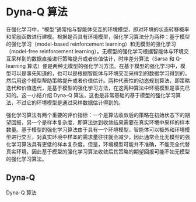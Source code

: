 # Dyna-Q 算法

在强化学习中，“模型”通常指与智能体交互的环境模型，即对环境的状态转移概率和奖励函数进行建模。根据是否具有环境模型，强化学习算法分为两种：基于模型的强化学习（model-based reinforcement learning）和无模型的强化学习（model-free reinforcement learning）。无模型的强化学习根据智能体与环境交互采样到的数据直接进行策略提升或者价值估计，时序差分算法（Sarsa 和 Q-learning 算法）便是两种无模型的强化学习方法。在基于模型的强化学习中，模型可以是事先知道的，也可以是根据智能体与环境交互采样到的数据学习得到的，然后用这个模型帮助策略提升或者价值估计。两种代表性的动态规划算法，即策略迭代和价值迭代，是基于模型的强化学习方法，在这两种算法中环境模型是事先已知的。这一小结介绍 Dyna-Q 算法，这也是非常基础的基于模型的强化学习算法，不过它的环境模型是通过采样数据估计得到的。

强化学习算法有两个重要的评价指标：一个是算法收敛后的策略在初始状态下的期望回报，另一个是样本复杂度，即算法达到收敛结果需要在真实环境中采样的样本数量。基于模型的强化学习算法由于具有一个环境模型，智能体可以额外和环境模型进行交互，对真实环境中样本的需求量往往就会减少，因此通常会比无模型的强化学习算法具有更低的样本复杂度。但是，环境模型可能并不准确，不能完全代替真实环境，因此基于模型的强化学习算法收敛后其策略的期望回报可能不如无模型的强化学习算法。

## Dyna-Q

Dyna-Q 算法